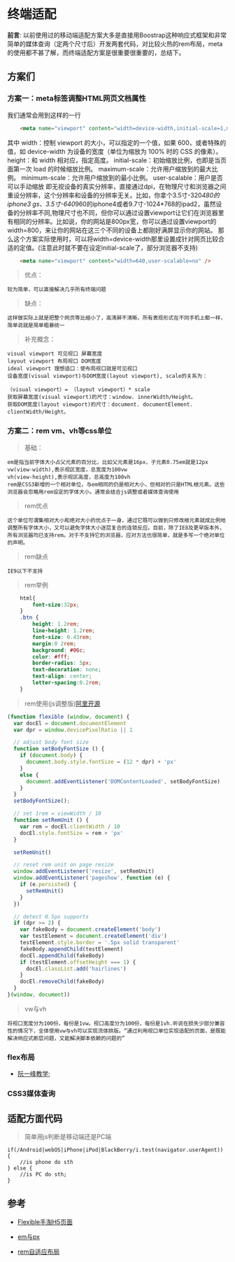 # 终端适配

__前言__:
以前使用过的移动端适配方案大多是直接用Boostrap这种响应式框架和非常简单的媒体查询（定两个尺寸后）开发两套代码，对比较火热的rem布局，meta的使用都不甚了解，而终端适配方案是很重要很重要的，总结下。

## 方案们

### 方案一：meta标签调整HTML网页文档属性

我们通常会用到这样的一行

```HTML
    <meta name="viewport" content="width=device-width,initial-scale=1,minimum-scale=1,maximum=scale=1,user-scalable=no" />
```

其中
width：控制 viewport 的大小，可以指定的一个值，如果 600，或者特殊的值，如 device-width 为设备的宽度（单位为缩放为 100% 时的 CSS 的像素）。
height：和 width 相对应，指定高度。
initial-scale：初始缩放比例，也即是当页面第一次 load 的时候缩放比例。
maximum-scale：允许用户缩放到的最大比例。
minimum-scale：允许用户缩放到的最小比例。
user-scalable：用户是否可以手动缩放
即无视设备的真实分辨率，直接通过dpi，在物理尺寸和浏览器之间重设分辨率，这个分辨率和设备的分辨率无关。比如，你拿个3.5寸-320*480的iphone3 gs、3.5寸-640*960的iphone4或者9.7寸-1024*768的ipad2，虽然设备的分辨率不同,物理尺寸也不同，但你可以通过设置viewport让它们在浏览器里有相同的分辨率。比如说，你的网站是800px宽，你可以通过设置viewport的width=800，来让你的网站在这三个不同的设备上都刚好满屏显示你的网站。
那么这个方案实际使用时，可以将width=device-width那里设置成针对网页比较合适的定值。(注意此时就不要在设定initial-scale了，部分浏览器不支持)

```HTML
    <meta name="viewport" content="width=640,user-scalable=no" />
```

> 优点：

    较为简单，可以直接解决几乎所有终端问题

> 缺点：

    这样做实际上就是把整个网页等比缩小了，高清屏不清晰，所有表现形式在不同手机上都一样，简单说就是简单粗暴统一

> 补充概念：

    visual viewport 可见视口 屏幕宽度
    layout viewport 布局视口 DOM宽度
    ideal viewport 理想适口：使布局视口就是可见视口
    设备宽度(visual viewport)与DOM宽度(layout viewport), scale的关系为：

    （visual viewport）= （layout viewport）* scale
    获取屏幕宽度(visual viewport)的尺寸：window. innerWidth/Height。
    获取DOM宽度(layout viewport)的尺寸：document. documentElement. clientWidth/Height。

### 方案二：rem vm、vh等css单位

> 基础：

    em是指当前字体大小占父元素的百分比，比如父元素是16px，子元素0.75em就是12px
    vw(view-width),表示视区宽度，总宽度为100vw
    vh(view-height),表示视区高度，总高度为100vh
    rem是CSS3新增的一个相对单位，与em相同的仍是相对大小，但相对的只是HTML根元素。这些浏览器会忽略用rem设定的字体大小。通常会结合js调整或者媒体查询使用

> rem优点

    这个单位可谓集相对大小和绝对大小的优点于一身，通过它既可以做到只修改根元素就成比例地调整所有字体大小，又可以避免字体大小逐层复合的连锁反应。目前，除了IE8及更早版本外，所有浏览器均已支持rem。对于不支持它的浏览器，应对方法也很简单，就是多写一个绝对单位的声明。

> rem缺点

    IE9以下不支持

> rem举例

```css
    html{
        font-size:32px;
    }
    .btn {
        height: 1.2rem;
        line-height: 1.2rem;
        font-size: 0.43rem;
        margin:0 2rem;
        background: #06c;
        color: #fff;
        border-radius: 5px;
        text-decoration: none;
        text-align: center;
        letter-spacing:0.2rem;
    }
```

> rem使用(js调整版)[阿里开源](https://github.com/amfe/lib-flexible)

```js
(function flexible (window, document) {
  var docEl = document.documentElement
  var dpr = window.devicePixelRatio || 1

  // adjust body font size
  function setBodyFontSize () {
    if (document.body) {
      document.body.style.fontSize = (12 * dpr) + 'px'
    }
    else {
      document.addEventListener('DOMContentLoaded', setBodyFontSize)
    }
  }
  setBodyFontSize();

  // set 1rem = viewWidth / 10
  function setRemUnit () {
    var rem = docEl.clientWidth / 10
    docEl.style.fontSize = rem + 'px'
  }

  setRemUnit()

  // reset rem unit on page resize
  window.addEventListener('resize', setRemUnit)
  window.addEventListener('pageshow', function (e) {
    if (e.persisted) {
      setRemUnit()
    }
  })

  // detect 0.5px supports
  if (dpr >= 2) {
    var fakeBody = document.createElement('body')
    var testElement = document.createElement('div')
    testElement.style.border = '.5px solid transparent'
    fakeBody.appendChild(testElement)
    docEl.appendChild(fakeBody)
    if (testElement.offsetHeight === 1) {
      docEl.classList.add('hairlines')
    }
    docEl.removeChild(fakeBody)
  }
}(window, document))
```

>vw与vh

    将视口宽度分为100份，每份是1vw。视口高度分为100份，每份是1vh.听说在损失少部分兼容性的情况下，全体使用vw与vh可以实现流体排版。“通过利用视口单位实现适配的页面，是既能解决响应式断层问题，又能解决脚本依赖的问题的”

### flex布局

* [阮一峰教学](http://www.ruanyifeng.com/blog/2015/07/flex-grammar.html);

### CSS3媒体查询

## 适配方面代码

> 简单用js判断是移动端还是PC端

    if(/Android|webOS|iPhone|iPod|BlackBerry/i.test(navigator.userAgent)) {
        //is phone do sth
    } else {
        //is PC do sth;
    }

## 参考

* [Flexible手淘H5页面](https://www.w3cplus.com/mobile/lib-flexible-for-html5-layout.html)

* [em与px](https://www.w3cplus.com/css/px-to-em)

* [rem自适应布局](http://caibaojian.com/rem-responsive-2.html)